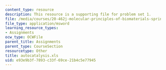 ```yaml
---
content_type: resource
description: This resource is a supporting file for problem set 1.
file: /media/courses/20-462j-molecular-principles-of-biomaterials-spring-2006/e93e9b3f7893c33f69ce21b4c5e77945_autocatalysis.xls
file_type: application/msword
learning_resource_types:
- Assignments
ocw_type: OCWFile
parent_title: Assignments
parent_type: CourseSection
resourcetype: Other
title: autocatalysis.xls
uid: e93e9b3f-7893-c33f-69ce-21b4c5e77945
---
```

